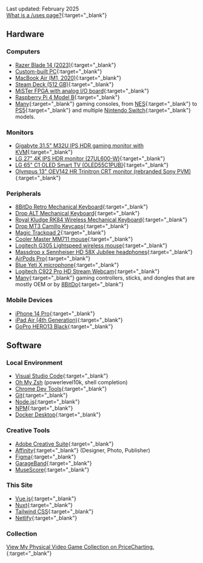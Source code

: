 Last updated: February 2025  
[What is a /uses page?](https://github.com/wesbos/awesome-uses/){:target="_blank"}

## Hardware
### Computers
- [Razer Blade 14 (2023)](https://www.razer.com/mena-en/gaming-laptops/razer-blade-14){:target="_blank"}
- [Custom-built PC](https://pcpartpicker.com/b/Hq9G3C){:target="_blank"}
- [MacBook Air (M1, 2020)](https://en.wikipedia.org/wiki/MacBook_Air_(Apple_silicon)){:target="_blank"}
- [Steam Deck (512 GB)](https://store.steampowered.com/steamdeck){:target="_blank"}
- [MiSTer FPGA with analog I/O board](https://misteraddons.com/collections/kits-1/products/mister-pre-configured-bundle-with-aluminum-case?variant=39440209084549){:target="_blank"}
- [Raspberry Pi 4 Model B](https://www.raspberrypi.com/products/raspberry-pi-4-model-b/){:target="_blank"}
- [Many](https://www.pricecharting.com/offers?seller=wpdbc2737xvuig5i5yd3g3bohq&status=collection){:target="_blank"} gaming consoles, from [NES](https://en.wikipedia.org/wiki/Nintendo_Entertainment_System){:target="_blank"} to [PS5](https://en.wikipedia.org/wiki/PlayStation_5){:target="_blank"} and multiple [Nintendo Switch](https://en.m.wikipedia.org/wiki/Nintendo_Switch){:target="_blank"} models.

### Monitors
- [Gigabyte 31.5" M32U IPS HDR gaming monitor with KVM](https://www.gigabyte.com/Monitor/M32U){:target="_blank"}
- [LG 27" 4K IPS HDR monitor (27UL600-W)](https://www.lg.com/us/monitors/lg-27UL600-W-4k-uhd-led-monitor){:target="_blank"}
- [LG 65" C1 OLED Smart TV (OLED55C1PUB)](https://www.lg.com/us/tvs/lg-oled55c1pub-oled-4k-tv){:target="_blank"}
- [Olympus 13" OEV142 HR Trinitron CRT monitor (rebranded Sony PVM)](https://www.youtube.com/watch?v=CjB6D8HrU7E&list=PL_Hm88_bscLQMTL_PB7iUP_wYiTayzZp7&index=1){:target="_blank"} 

### Peripherals
- [8BitDo Retro Mechanical Keyboard](https://www.8bitdo.com/retro-mechanical-keyboard){:target="_blank"}
- [Drop ALT Mechanical Keyboard](https://drop.com/buy/drop-alt-mechanical-keyboard){:target="_blank"}
- [Royal Kludge RK84 Wireless Mechanical Keyboard](https://rkgamingstore.com/products/rk84-keyboard-red-switch){:target="_blank"}
- [Drop MT3 Camillo Keycaps](https://drop.com/buy/drop-mt3-camillo-keycap-set){:target="_blank"}
- [Magic Trackpad 2](https://en.wikipedia.org/wiki/Magic_Trackpad_2){:target="_blank"}
- [Cooler Master MM711 mouse](https://www.coolermaster.com/catalog/peripheral/mice/mm711/){:target="_blank"}
- [Logitech G305 Lightspeed wireless mouse](https://www.logitechg.com/en-us/products/gaming-mice/g305-lightspeed-wireless-gaming-mouse.910-006012.html){:target="_blank"}
- [Massdrop x Sennheiser HD 58X Jubilee headphones](https://drop.com/buy/massdrop-x-sennheiser-hd-58x-jubilee-headphones){:target="_blank"}
- [AirPods Pro](https://en.wikipedia.org/wiki/AirPods_Pro){:target="_blank"}
- [Blue Yeti X microphone](https://www.bluemic.com/en-us/products/yeti-x/){:target="_blank"}
- [Logitech C922 Pro HD Stream Webcam](https://www.logitech.com/en-us/products/webcams/c922-pro-stream-webcam.960-001087.html){:target="_blank"}
- [Many](https://www.pricecharting.com/offers?seller=wpdbc2737xvuig5i5yd3g3bohq&status=collection){:target="_blank"} gaming controllers, sticks, and dongles that are mostly OEM or by [8BitDo](https://www.8bitdo.com/){:target="_blank"}

### Mobile Devices
- [iPhone 14 Pro](https://en.wikipedia.org/wiki/IPhone_14_Pro){:target="_blank"}
- [iPad Air (4th Generation)](https://en.wikipedia.org/wiki/IPad_Air_(4th_generation)){:target="_blank"}
- [GoPro HERO13 Black](https://gopro.com/en/us/shop/cameras/buy/hero13black/CHDHX-131-master.html){:target="_blank"}

## Software
### Local Environment
- [Visual Studio Code](https://code.visualstudio.com/){:target="_blank"}
- [Oh My Zsh](https://ohmyz.sh/) (powerlevel10k, shell completion)
- [Chrome Dev Tools](https://developer.chrome.com/docs/devtools/){:target="_blank"}
- [Git](https://git-scm.com/){:target="_blank"}
- [Node.js](https://nodejs.org/){:target="_blank"}
- [NPM](https://www.npmjs.com/){:target="_blank"}
- [Docker Desktop](https://www.docker.com){:target="_blank"}

### Creative Tools
- [Adobe Creative Suite](https://www.adobe.com/creativecloud.html){:target="_blank"} 
- [Affinity](https://affinity.serif.com){:target="_blank"} (Designer, Photo, Publisher)
- [Figma](https://www.figma.com){:target="_blank"}
- [GarageBand](https://www.apple.com/mac/garageband/){:target="_blank"}
- [MuseScore](https://musescore.org/){:target="_blank"}

### This Site
- [Vue.js](https://vuejs.org/){:target="_blank"}
- [Nuxt](https://www.nuxt.org/){:target="_blank"}
- [Tailwind CSS](https://tailwindcss.com/){:target="_blank"}
- [Netlify](https://netlify.com/){:target="_blank"}

### Collection
[View My Physical Video Game Collection on PriceCharting.](https://www.pricecharting.com/offers?seller=wpdbc2737xvuig5i5yd3g3bohq&status=collection){:target="_blank"}